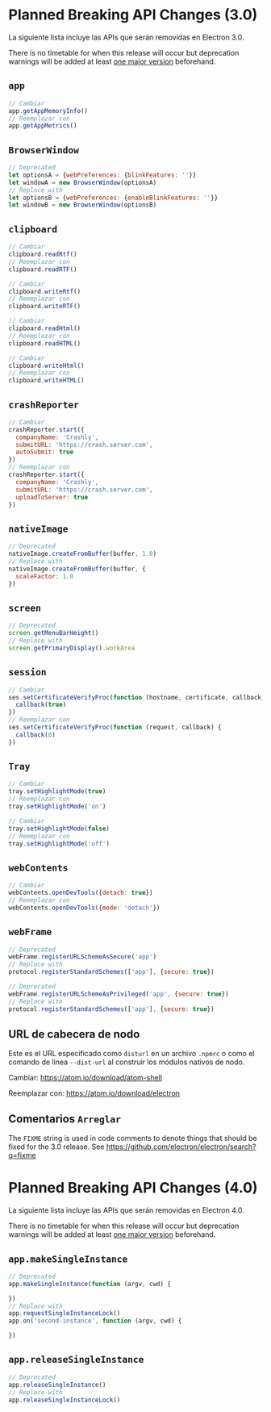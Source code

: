 # Planned Breaking API Changes (3.0)

La siguiente lista incluye las APIs que serán removidas en Electron 3.0.

There is no timetable for when this release will occur but deprecation warnings will be added at least [one major version](electron-versioning.md#semver) beforehand.

## `app`

```js
// Cambiar
app.getAppMemoryInfo()
// Reemplazar con
app.getAppMetrics()
```

## `BrowserWindow`

```js
// Deprecated
let optionsA = {webPreferences: {blinkFeatures: ''}}
let windowA = new BrowserWindow(optionsA)
// Replace with
let optionsB = {webPreferences: {enableBlinkFeatures: ''}}
let windowB = new BrowserWindow(optionsB)
```

## `clipboard`

```js
// Cambiar
clipboard.readRtf()
// Reemplazar con
clipboard.readRTF()

// Cambiar
clipboard.writeRtf()
// Reemplazar con
clipboard.writeRTF()

// Cambiar
clipboard.readHtml()
// Reemplazar con
clipboard.readHTML()

// Cambiar
clipboard.writeHtml()
// Reemplazar con
clipboard.writeHTML()
```

## `crashReporter`

```js
// Cambiar
crashReporter.start({
  companyName: 'Crashly',
  submitURL: 'https://crash.server.com',
  autoSubmit: true
})
// Reemplazar con
crashReporter.start({
  companyName: 'Crashly',
  submitURL: 'https://crash.server.com',
  uploadToServer: true
})
```

## `nativeImage`

```js
// Deprecated
nativeImage.createFromBuffer(buffer, 1.0)
// Replace with
nativeImage.createFromBuffer(buffer, {
  scaleFactor: 1.0
})
```

## `screen`

```js
// Deprecated
screen.getMenuBarHeight()
// Replace with
screen.getPrimaryDisplay().workArea
```

## `session`

```js
// Cambiar
ses.setCertificateVerifyProc(function (hostname, certificate, callback) {
  callback(true)
})
// Reemplazar con
ses.setCertificateVerifyProc(function (request, callback) {
  callback(0)
})
```

## `Tray`

```js
// Cambiar
tray.setHighlightMode(true)
// Reemplazar con
tray.setHighlightMode('on')

// Cambiar
tray.setHighlightMode(false)
// Reemplazar con
tray.setHighlightMode('off')
```

## `webContents`

```js
// Cambiar
webContents.openDevTools({detach: true})
// Reemplazar con
webContents.openDevTools({mode: 'detach'})
```

## `webFrame`

```js
// Deprecated
webFrame.registerURLSchemeAsSecure('app')
// Replace with
protocol.registerStandardSchemes(['app'], {secure: true})

// Deprecated
webFrame.registerURLSchemeAsPrivileged('app', {secure: true})
// Replace with
protocol.registerStandardSchemes(['app'], {secure: true})
```

## URL de cabecera de nodo

Este es el URL especificado como `disturl` en un archivo `.npmrc` o como el comando de linea `--dist-url` al construir los módulos nativos de nodo.

Cambiar: https://atom.io/download/atom-shell

Reemplazar con: https://atom.io/download/electron

## Comentarios `Arreglar`

The `FIXME` string is used in code comments to denote things that should be fixed for the 3.0 release. See https://github.com/electron/electron/search?q=fixme

# Planned Breaking API Changes (4.0)

La siguiente lista incluye las APIs que serán removidas en Electron 4.0.

There is no timetable for when this release will occur but deprecation warnings will be added at least [one major version](electron-versioning.md#semver) beforehand.

## `app.makeSingleInstance`

```js
// Deprecated
app.makeSingleInstance(function (argv, cwd) {

})
// Replace with
app.requestSingleInstanceLock()
app.on('second-instance', function (argv, cwd) {

})
```

## `app.releaseSingleInstance`

```js
// Deprecated
app.releaseSingleInstance()
// Replace with
app.releaseSingleInstanceLock()
```